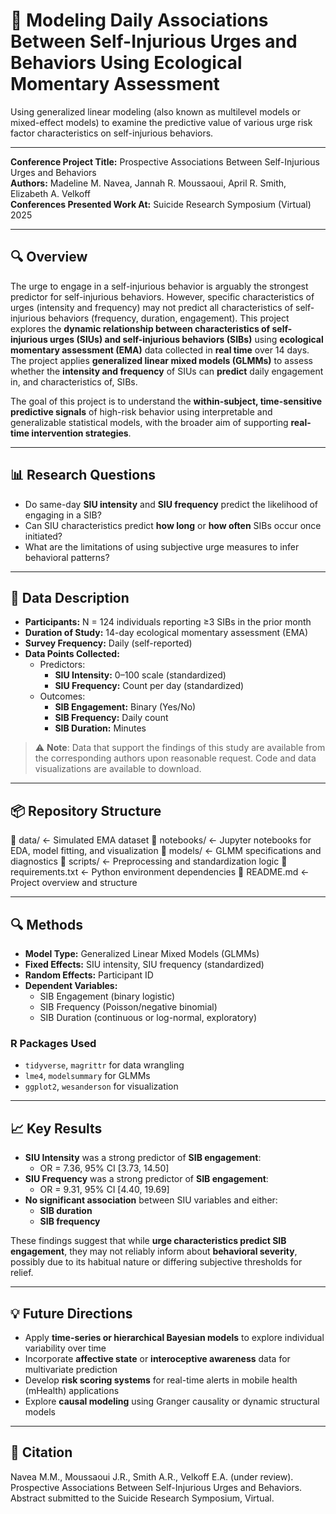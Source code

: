 # 🔄 Modeling Daily Associations Between Self-Injurious Urges and Behaviors Using Ecological Momentary Assessment
Using generalized linear modeling (also known as multilevel models or mixed-effect models) to examine the predictive value of various urge risk factor characteristics on self-injurious behaviors. 

---

**Conference Project Title:** Prospective Associations Between Self-Injurious Urges and Behaviors  
**Authors:** Madeline M. Navea, Jannah R. Moussaoui, April R. Smith, Elizabeth A. Velkoff  
**Conferences Presented Work At:** Suicide Research Symposium (Virtual) 2025

---

## 🔍 Overview

The urge to engage in a self-injurious behavior is arguably the strongest predictor for self-injurious behaviors. However, specific characteristics of urges (intensity and frequency) may not predict all characteristics of self-injurious behaviors (frequency, duration, engagement). This project explores the **dynamic relationship between characteristics of self-injurious urges (SIUs) and self-injurious behaviors (SIBs)** using **ecological momentary assessment (EMA)** data collected in **real time** over 14 days. The project applies **generalized linear mixed models (GLMMs)** to assess whether the **intensity and frequency** of SIUs can **predict** daily engagement in, and characteristics of, SIBs.

The goal of this project is to understand the **within-subject, time-sensitive predictive signals** of high-risk behavior using interpretable and generalizable statistical models, with the broader aim of supporting **real-time intervention strategies**.

---

## 📊 Research Questions

- Do same-day **SIU intensity** and **SIU frequency** predict the likelihood of engaging in a SIB?
- Can SIU characteristics predict **how long** or **how often** SIBs occur once initiated?
- What are the limitations of using subjective urge measures to infer behavioral patterns?

---

## 🧠 Data Description

- **Participants:** N = 124 individuals reporting ≥3 SIBs in the prior month
- **Duration of Study:** 14-day ecological momentary assessment (EMA)
- **Survey Frequency:** Daily (self-reported)
- **Data Points Collected:**
  - Predictors:
    - **SIU Intensity:** 0–100 scale (standardized)
    - **SIU Frequency:** Count per day (standardized)
  - Outcomes:
    - **SIB Engagement:** Binary (Yes/No)
    - **SIB Frequency:** Daily count
    - **SIB Duration:** Minutes

> ⚠️ **Note**: Data that support the findings of this study are available from the corresponding authors upon reasonable request. Code and data visualizations are available to download.

---

## 📦 Repository Structure

📁 data/ <- Simulated EMA dataset
📁 notebooks/ <- Jupyter notebooks for EDA, model fitting, and visualization
📁 models/ <- GLMM specifications and diagnostics
📁 scripts/ <- Preprocessing and standardization logic
📄 requirements.txt <- Python environment dependencies
📄 README.md <- Project overview and structure

---

## 🔍 Methods

- **Model Type:** Generalized Linear Mixed Models (GLMMs)
- **Fixed Effects:** SIU intensity, SIU frequency (standardized)
- **Random Effects:** Participant ID
- **Dependent Variables:**
  - SIB Engagement (binary logistic)
  - SIB Frequency (Poisson/negative binomial)
  - SIB Duration (continuous or log-normal, exploratory)

### R Packages Used

- `tidyverse`, `magrittr` for data wrangling  
- `lme4`, `modelsummary` for GLMMs  
- `ggplot2`, `wesanderson` for visualization

---

## 📈 Key Results

- **SIU Intensity** was a strong predictor of **SIB engagement**:  
  - OR = 7.36, 95% CI [3.73, 14.50]  
- **SIU Frequency** was a strong predictor of **SIB engagement**:  
  - OR = 9.31, 95% CI [4.40, 19.69]  
- **No significant association** between SIU variables and either:
  - **SIB duration**
  - **SIB frequency**

These findings suggest that while **urge characteristics predict SIB engagement**, they may not reliably inform about **behavioral severity**, possibly due to its habitual nature or differing subjective thresholds for relief.

---

## 💡 Future Directions

- Apply **time-series or hierarchical Bayesian models** to explore individual variability over time
- Incorporate **affective state** or **interoceptive awareness** data for multivariate prediction
- Develop **risk scoring systems** for real-time alerts in mobile health (mHealth) applications
- Explore **causal modeling** using Granger causality or dynamic structural models

---

## 📜 Citation

Navea M.M., Moussaoui J.R., Smith A.R., Velkoff E.A. (under review). Prospective Associations Between Self-Injurious Urges and Behaviors. Abstract submitted to the Suicide Research Symposium, Virtual.

